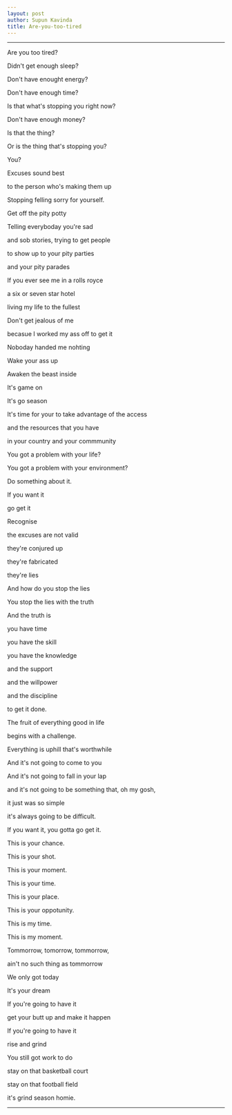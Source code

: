 ```yaml
---
layout: post
author: Supun Kavinda
title: Are-you-too-tired
---
```

---
Are you too tired? 

Didn't get enough sleep? 

Don't have enought energy?

Don't have enough time? 

Is that what's stopping you right now?

Don't have enough money?

Is that the thing?

Or is the thing that's stopping you?

You?

Excuses sound best

to the person who's making them up

Stopping felling sorry for yourself.

Get off the pity potty

Telling everyboday you're sad

and sob stories, trying to get people

to show up to your pity parties

and your pity parades

If you ever see me in a rolls royce

a six or seven star hotel

living my life to the fullest

Don't get jealous of me

becasue I worked my ass off to get it

Noboday handed me nohting

Wake your ass up

Awaken the beast inside

It's game on

It's go season

It's time for your to take advantage of the access

and the resources that you have

in your country and your commmunity

You got a problem with your life?

You got a problem with your environment?

Do something about it.

If you want it

go get it

Recognise

the excuses are not valid

they're conjured up

they're fabricated

they're lies

And how do you stop the lies

You stop the lies with the truth

And the truth is

you have time

you have the skill

you have the knowledge

and the support

and the willpower

and the discipline

to get it done.

The fruit of everything good in life

begins with a challenge.

Everything is uphill that's worthwhile

And it's not going to come to you

And it's not going to fall in your lap

and it's not going to be something that, oh my gosh,

it just was so simple

it's always going to be difficult.

If you want it, you gotta go get it.

This is your chance.

This is your shot.

This is your moment.

This is your time.

This is your place.

This is your oppotunity.

This is my time.

This is my moment.

Tommorrow, tomorrow, tommorrow,

ain't no such thing as tommorrow

We only got today

It's your dream

If you're going to have it

get your butt up and make it happen

If you're going to have it

rise and grind

You still got work to do

stay on that basketball court

stay on that football field

it's grind season homie.

---


